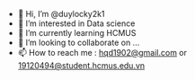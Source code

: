 - 👋 Hi, I’m @duylocky2k1
- 👀 I’m interested in Data science 
- 🌱 I’m currently learning HCMUS
- 💞️ I’m looking to collaborate on ...
- 📫 How to reach me : hqd1902@gmail.com or 19120494@student.hcmus.edu.vn

<!---
duylocky2k1/duylocky2k1 is a ✨ special ✨ repository because its `README.md` (this file) appears on your GitHub profile.
You can click the Preview link to take a look at your changes.
--->
